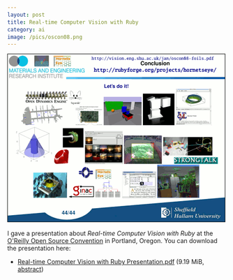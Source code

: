 ```yaml
---
layout: post
title: Real-time Computer Vision with Ruby
category: ai
image: /pics/oscon08.png
---
```


<span class="center"><a href="http://www.slideshare.net/wedesoft/oscon08-foils"><img src="/pics/oscon08.png" width="500" alt=""/></a></span>


I gave a presentation about _Real-time Computer Vision with Ruby_ at the [O'Reilly Open Source Convention][Oscon] in Portland, Oregon. You can download the presentation here:

<ul>
  <li><a href="http://assets.en.oreilly.com/1/event/12/Real-time%20Computer%20Vision%20with%20Ruby%20Presentation.pdf">Real-time Computer Vision with Ruby Presentation.pdf</a> (9.19 MiB, <a href="http://en.oreilly.com/oscon2008/public/schedule/detail/2471">abstract</a>)</li>
</ul>

[Oscon]: http://en.oreilly.com/oscon2008/
